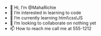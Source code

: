 - 👋 Hi, I’m @MahaRichie
- 👀 I’m interested in learning to code
- 🌱 I’m currently learning html\css\JS
- 💞️ I’m looking to collaborate on nothing yet
- 📫 How to reach me call me at 555-1212

<!---
MahaRichie/MahaRichie is a ✨ special ✨ repository because its `README.md` (this file) appears on your GitHub profile.
You can click the Preview link to take a look at your changes.
--->
